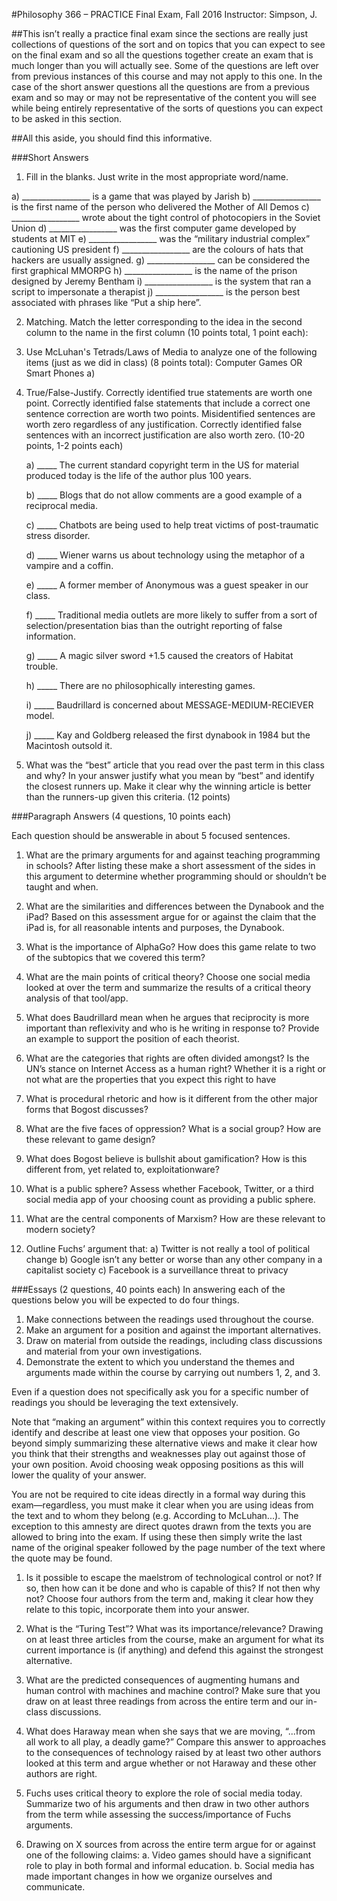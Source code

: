 #Philosophy 366 – PRACTICE Final Exam, Fall 2016	Instructor: Simpson, J.














##This isn’t really a practice final exam since the sections are really just collections of questions of the sort and on topics that you can expect to see on the final exam and so all the questions together create an exam that is much longer than you will actually see.  Some of the questions are left over from previous instances of this course and may not apply to this one.  In the case of the short answer questions all the questions are from a previous exam and so may or may not be representative of the content you will see while being entirely representative of the sorts of questions you can expect to be asked in this section.

##All this aside, you should find this informative.

###Short Answers
 1. Fill in the blanks.  Just write in the most appropriate word/name.

 a) _________________ is a game that was played by Jarish
 b) _________________ is the first name of the person who delivered the Mother of All Demos
 c) _________________ wrote about the tight control of photocopiers in the Soviet Union
 d) _________________ was the first computer game developed by students at MIT
 e) _________________ was the “military industrial complex” cautioning US president
 f) _________________ are the colours of hats that hackers are usually assigned.
 g) _________________ can be considered the first graphical MMORPG
 h) _________________ is the name of the prison designed by Jeremy Bentham
 i) _________________ is the system that ran a script to impersonate a therapist
 j) _________________ is the person best associated with phrases like “Put a ship here”.

 2. Matching.  Match the letter corresponding to the idea in the second column to the name in the first column (10 points total, 1 point each):


 3. Use McLuhan's Tetrads/Laws of Media to analyze one of the following items (just as we did in class) (8 points total):
Computer Games		OR		Smart Phones
 a) 

 4. True/False-Justify.  Correctly identified true statements are worth one point.  Correctly identified false statements that include a correct one sentence correction are worth two points.  Misidentified sentences are worth zero regardless of any justification.  Correctly identified false sentences with an incorrect justification are also worth zero. (10-20 points, 1-2 points each)

 	a) _____  The current standard copyright term in the US for material produced today is the life of the author plus 100 years.
 
 	b) _____  Blogs that do not allow comments are a good example of a reciprocal media.
 
 	c) _____  Chatbots are being used to help treat victims of post-traumatic stress disorder. 
 
 	d) _____  Wiener warns us about technology using the metaphor of a vampire and a coffin.
 
 	e) _____  A former member of Anonymous was a guest speaker in our class.
 
 	f) _____  Traditional media outlets are more likely to suffer from a sort of selection/presentation bias than the outright reporting of false information. 
 
 	g) _____  A magic silver sword +1.5 caused the creators of Habitat trouble.
 
 	h) _____  There are no philosophically interesting games.
 
 	i) _____  Baudrillard is concerned about MESSAGE-MEDIUM-RECIEVER model.
 
 	j) _____  Kay and Goldberg released the first dynabook in 1984 but the Macintosh outsold it.
 
 5. What was the “best” article that you read over the past term in this class and why?  In your answer justify what you mean by “best” and identify the closest runners up.  Make it clear why the winning article is better than the runners-up given this criteria. (12 points)

###Paragraph Answers (4 questions, 10 points each)

Each question should be answerable in about 5 focused sentences.
  
1. What are the primary arguments for and against teaching programming in schools?  After listing these make a short assessment of the sides in this argument to determine whether programming should or shouldn’t be taught and when.

2. What are the similarities and differences between the Dynabook and the iPad?  Based on this assessment argue for or against the claim that the iPad is, for all reasonable intents and purposes, the Dynabook.

3. What is the importance of AlphaGo?  How does this game relate to two of the subtopics that we covered this term?

4. What are the main points of critical theory?  Choose one social media looked at over the term and summarize the results of a critical theory analysis of that tool/app.

5. What does Baudrillard mean when he argues that reciprocity is more important than reflexivity and who is he writing in response to?  Provide an example to support the position of each theorist.

6. What are the categories that rights are often divided amongst?  Is the UN’s stance on Internet Access as a human right?  Whether it is a right or not what are the properties that you expect this right to have

7.  What is procedural rhetoric and how is it different from the other major forms that Bogost discusses?

8. What are the five faces of oppression?  What is a social group?  How are these relevant to game design?

9. What does Bogost believe is bullshit about gamification?  How is this different from, yet related to, exploitationware?

10. What is a public sphere?  Assess whether Facebook, Twitter, or a third social media app of your choosing count as providing a public sphere.

11. What are the central components of Marxism?  How are these relevant to modern society?

12. Outline Fuchs’ argument that:
 a) Twitter is not really a tool of political change
 b) Google isn’t any better or worse than any other company in a capitalist society
 c) Facebook is a surveillance threat to privacy

###Essays (2 questions, 40 points each)
In answering each of the questions below you will be expected to do four things.

1. Make connections between the readings used throughout the course. 
2. Make an argument for a position and against the important alternatives.
3. Draw on material from outside the readings, including class discussions and material from your own investigations.
4. Demonstrate the extent to which you understand the themes and arguments made within the course by carrying out numbers 1, 2, and 3.

Even if a question does not specifically ask you for a specific number of readings you should be leveraging the text extensively.

Note that “making an argument” within this context requires you to correctly identify and describe at least one view that opposes your position.  Go beyond simply summarizing these alternative views and make it clear how you think that their strengths and weaknesses play out against those of your own position.  Avoid choosing weak opposing positions as this will lower the quality of your answer.

You are not be required to cite ideas directly in a formal way during this exam—regardless, you must make it clear when you are using ideas from the text and to whom they belong (e.g. According to McLuhan...). The exception to this amnesty are direct quotes drawn from the texts you are allowed to bring into the exam. If using these then simply write the last name of the original speaker followed by the page number of the text where the quote may be found.

1. Is it possible to escape the maelstrom of technological control or not?  If so, then how can it be done and who is capable of this?  If not then why not? Choose four authors from the term and, making it clear how they relate to this topic, incorporate them into your answer.

2. What is the “Turing Test”? What was its importance/relevance? Drawing on at least three articles from the course, make an argument for what its current importance is (if anything) and defend this against the strongest alternative. 

3. What are the predicted consequences of augmenting humans and human control with machines and machine control? Make sure that you draw on at least three readings from across the entire term and our in-class discussions.

4. What does Haraway mean when she says that we are moving, “...from all work to all play, a deadly game?”  Compare this answer to approaches to the consequences of technology raised by at least two other authors looked at this term and argue whether or not Haraway and these other authors are right.

5. Fuchs uses critical theory to explore the role of social media today.  Summarize two of his arguments and then draw in two other authors from the term while assessing the success/importance of Fuchs arguments.

6. Drawing on X sources from across the entire term argue for or against one of the following claims:
	a. Video games should have a significant role to play in both formal and informal education.
	b. Social media has made important changes in how we organize ourselves and communicate.